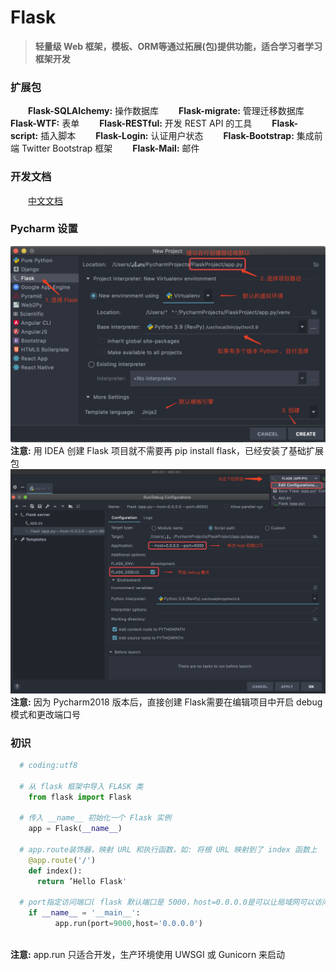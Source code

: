 # Flask

>**轻量级 Web 框架，模板、ORM等通过拓展(包)提供功能，适合学习者学习框架开发**

### 扩展包
&emsp;&emsp;**Flask-SQLAIchemy:** 操作数据库
&emsp;&emsp;**Flask-migrate:** 管理迁移数据库
&emsp;&emsp;**Flask-WTF:** 表单
&emsp;&emsp;**Flask-RESTful:** 开发 REST API 的工具
&emsp;&emsp;**Flask-script:** 插入脚本
&emsp;&emsp;**Flask-Login:** 认证用户状态
&emsp;&emsp;**Flask-Bootstrap:** 集成前端 Twitter Bootstrap 框架
&emsp;&emsp;**Flask-Mail:** 邮件
### 开发文档
&emsp;&emsp;[中文文档](https://dormousehole.readthedocs.io/en/latest/)
### Pycharm 设置
![](/assets/QQ20200410-093437@2x.png)
**注意:** 用 IDEA 创建 Flask 项目就不需要再 pip install flask，已经安装了基础扩展包
![](/assets/QQ20200410-094703@2x.png)
**注意:** 因为 Pycharm2018 版本后，直接创建 Flask需要在编辑项目中开启 debug 模式和更改端口号
### 初识

```python
  # coding:utf8
  
  # 从 flask 框架中导入 FLASK 类
    from flask import Flask
  
  # 传入 __name__ 初始化一个 Flask 实例
    app = Flask(__name__)
    
  # app.route装饰器，映射 URL 和执行函数，如: 将根 URL 映射到了 index 函数上
    @app.route('/')
    def index():
      return ’Hello Flask'
      
  # port指定访问端口( flask 默认端口是 5000，host=0.0.0.0是可以让局域网可以访问发的网址)
    if __name__ = '__main__':
          app.run(port=9000,host='0.0.0.0')
  
```
**注意:** app.run 只适合开发，生产环境使用 UWSGI 或 Gunicorn 来启动























